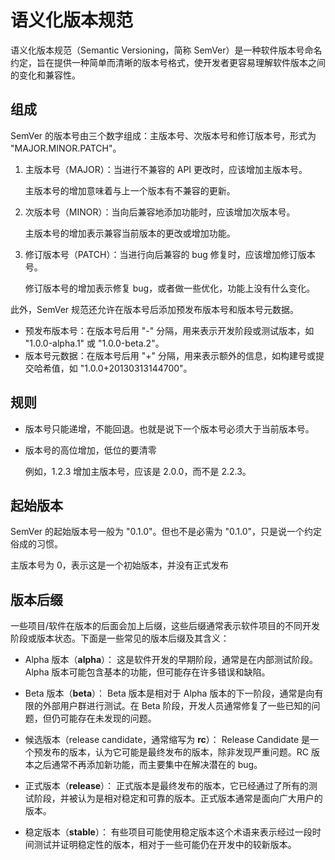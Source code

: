 # 语义化版本规范

语义化版本规范（Semantic Versioning，简称 SemVer）是一种软件版本号命名约定，旨在提供一种简单而清晰的版本号格式，使开发者更容易理解软件版本之间的变化和兼容性。

## 组成

SemVer 的版本号由三个数字组成：主版本号、次版本号和修订版本号，形式为 "MAJOR.MINOR.PATCH"。

1. 主版本号（MAJOR）：当进行不兼容的 API 更改时，应该增加主版本号。

    主版本号的增加意味着与上一个版本有不兼容的更新。

2. 次版本号（MINOR）：当向后兼容地添加功能时，应该增加次版本号。

    主版本号的增加表示兼容当前版本的更改或增加功能。

3. 修订版本号（PATCH）：当进行向后兼容的 bug 修复时，应该增加修订版本号。

    修订版本号的增加表示修复 bug，或者做一些优化，功能上没有什么变化。

此外，SemVer 规范还允许在版本号后添加预发布版本号和版本号元数据。

-   预发布版本号：在版本号后用 "-" 分隔，用来表示开发阶段或测试版本，如 "1.0.0-alpha.1" 或 "1.0.0-beta.2"。
-   版本号元数据：在版本号后用 "+" 分隔，用来表示额外的信息，如构建号或提交哈希值，如 "1.0.0+20130313144700"。

## 规则

-   版本号只能递增，不能回退。也就是说下一个版本号必须大于当前版本号。

-   版本号的高位增加，低位的要清零

    例如，1.2.3 增加主版本号，应该是 2.0.0，而不是 2.2.3。

## 起始版本

SemVer 的起始版本号一般为 "0.1.0"。但也不是必需为 "0.1.0"，只是说一个约定俗成的习惯。

主版本号为 0，表示这是一个初始版本，并没有正式发布

## 版本后缀

一些项目/软件在版本的后面会加上后缀，这些后缀通常表示软件项目的不同开发阶段或版本状态。下面是一些常见的版本后缀及其含义：

-   Alpha 版本（**alpha**）： 这是软件开发的早期阶段，通常是在内部测试阶段。Alpha 版本可能包含基本的功能，但可能存在许多错误和缺陷。

-   Beta 版本（**beta**）： Beta 版本是相对于 Alpha 版本的下一阶段，通常是向有限的外部用户群进行测试。在 Beta 阶段，开发人员通常修复了一些已知的问题，但仍可能存在未发现的问题。

-   候选版本（release candidate，通常缩写为 **rc**）： Release Candidate 是一个预发布的版本，认为它可能是最终发布的版本，除非发现严重问题。RC 版本之后通常不再添加新功能，而主要集中在解决潜在的 bug。

-   正式版本（**release**）： 正式版本是最终发布的版本，它已经通过了所有的测试阶段，并被认为是相对稳定和可靠的版本。正式版本通常是面向广大用户的版本。

-   稳定版本（**stable**）： 有些项目可能使用稳定版本这个术语来表示经过一段时间测试并证明稳定性的版本，相对于一些可能仍在开发中的较新版本。

